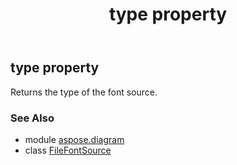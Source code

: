 ﻿---
title: type property
second_title: Aspose.Diagram for Python via .NET API References
description: 
type: docs
weight: 40
url: /python-net/aspose.diagram/filefontsource/type/
is_root: false
---

## type property


Returns the type of the font source.

### See Also
* module [aspose.diagram](../../)
* class [FileFontSource](/diagram/python-net/aspose.diagram/filefontsource)

